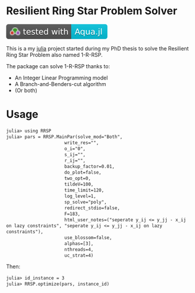 # Resilient Ring Star Problem Solver
[![Aqua QA](https://raw.githubusercontent.com/JuliaTesting/Aqua.jl/master/badge.svg)](https://github.com/JuliaTesting/Aqua.jl)

This is a my [julia](https://julialang.org/) project started during my PhD thesis to solve the Resilient Ring Star Problem also named 1-R-RSP.

The package can solve 1-R-RSP thanks to:
 - An Integer Linear Programming model
 - A Branch-and-Benders-cut algorithm
 - (Or both)

# Usage
```
julia> using RRSP
julia> pars = RRSP.MainPar(solve_mod="Both",
                      write_res="", 
                      o_i="0", 
                      s_ij="", 
                      r_ij="", 
                      backup_factor=0.01, 
                      do_plot=false, 
                      two_opt=0, 
                      tildeV=100, 
                      time_limit=120, 
                      log_level=1, 
                      sp_solve="poly", 
                      redirect_stdio=false, 
                      F=183, 
                      html_user_notes=("seperate y_ij <= y_jj - x_ij on lazy constraints", "seperate y_ij <= y_jj - x_ij on lazy constraints"), 
                      use_blossom=false, 
                      alphas=[3], 
                      nthreads=4,
                      uc_strat=4)
```
Then:
```
julia> id_instance = 3
julia> RRSP.optimize(pars, instance_id)
```
